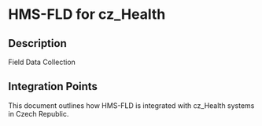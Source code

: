 # HMS-FLD for cz_Health

## Description

Field Data Collection

## Integration Points

This document outlines how HMS-FLD is integrated with cz_Health systems in Czech Republic.
